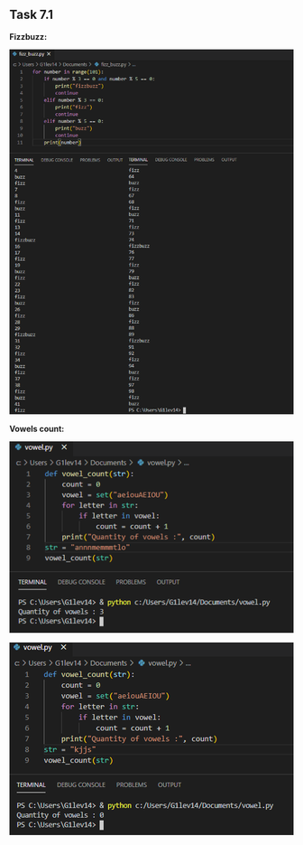 ## Task 7.1

**Fizzbuzz:**

![1](./screens/1.png)


**Vowels count:**

![2](./screens/2.png)

![2-2](./screens/2-2.png)